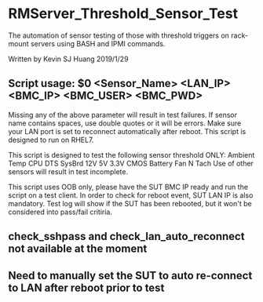 # RMServer_Threshold_Sensor_Test
The automation of sensor testing of those with threshold triggers on rack-mount servers using BASH and IPMI commands.

Written by Kevin SJ Huang 2019/1/29

## Script usage: $0 <Sensor_Name> <LAN_IP> <BMC_IP> <BMC_USER> <BMC_PWD>

Missing any of the above parameter will result in test failures.
If sensor name contains spaces, use double quotes or it will be errors.
Make sure your LAN port is set to reconnect automatically after reboot.
This script is designed to run on RHEL7.

This script is designed to test the following sensor threshold ONLY:
Ambient Temp
CPU DTS
SysBrd 12V 5V 3.3V
CMOS Battery
Fan N Tach
Use of other sensors will result in test incomplete.

This script uses OOB only, please have the SUT BMC IP ready and run the script on a test client.
In order to check for reboot event, SUT LAN IP is also mandatory.
Test log will show if the SUT has been rebooted, but it won't be considered into pass/fail critiria.

## check_sshpass and check_lan_auto_reconnect not available at the moment
## Need to manually set the SUT to auto re-connect to LAN after reboot prior to test
